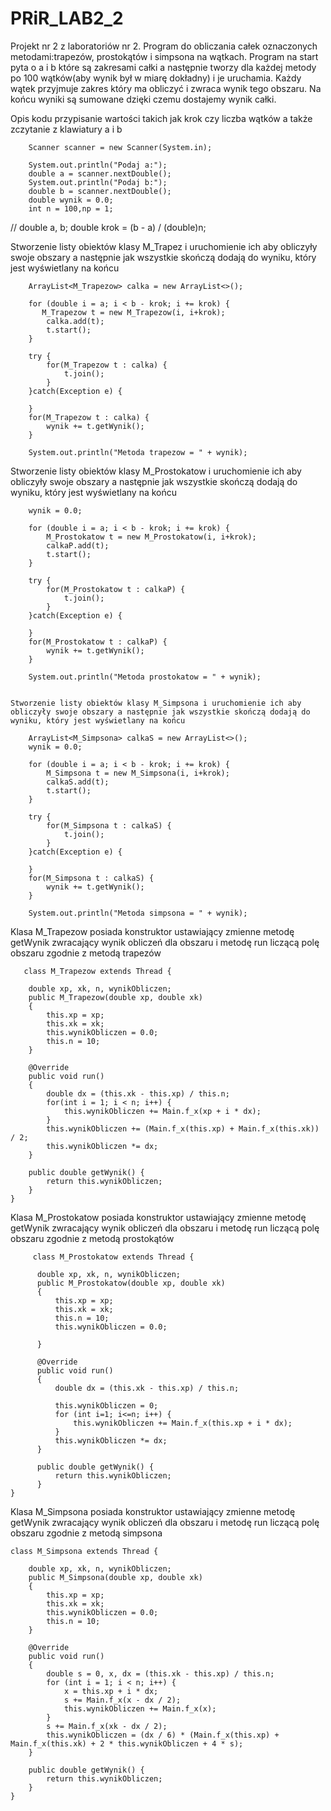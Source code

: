 # PRiR_LAB2_2
Projekt nr 2 z laboratoriów nr 2. Program do obliczania całek oznaczonych metodami:trapezów, prostokątów i simpsona na wątkach.
Program na start pyta o a i b które są zakresami całki a następnie tworzy dla każdej metody po 100 wątków(aby wynik był w miarę dokładny) i je uruchamia. Każdy wątek przyjmuje
zakres który ma obliczyć i zwraca wynik tego obszaru. Na końcu wyniki są sumowane dzięki czemu dostajemy wynik całki.

Opis kodu
przypisanie wartości takich jak krok czy liczba wątków a także zczytanie z klawiatury a i b

        Scanner scanner = new Scanner(System.in);

        System.out.println("Podaj a:");
        double a = scanner.nextDouble();
        System.out.println("Podaj b:");
        double b = scanner.nextDouble();
        double wynik = 0.0;
        int n = 100,np = 1;
//        double a, b;
        double krok = (b - a) / (double)n;
        
 Stworzenie listy obiektów klasy M_Trapez i uruchomienie ich aby obliczyły swoje obszary a następnie jak wszystkie skończą dodają do wyniku, który jest wyświetlany na końcu
        
        ArrayList<M_Trapezow> calka = new ArrayList<>();

        for (double i = a; i < b - krok; i += krok) {
           M_Trapezow t = new M_Trapezow(i, i+krok);
            calka.add(t);
            t.start();
        }

        try {
            for(M_Trapezow t : calka) {
                t.join();
            }
        }catch(Exception e) {

        }
        for(M_Trapezow t : calka) {
            wynik += t.getWynik();
        }

        System.out.println("Metoda trapezow = " + wynik);
        
  Stworzenie listy obiektów klasy M_Prostokatow i uruchomienie ich aby obliczyły swoje obszary a następnie jak wszystkie skończą dodają do wyniku, który jest wyświetlany na końcu
  
        wynik = 0.0;

        for (double i = a; i < b - krok; i += krok) {
            M_Prostokatow t = new M_Prostokatow(i, i+krok);
            calkaP.add(t);
            t.start();
        }

        try {
            for(M_Prostokatow t : calkaP) {
                t.join();
            }
        }catch(Exception e) {

        }
        for(M_Prostokatow t : calkaP) {
            wynik += t.getWynik();
        }

        System.out.println("Metoda prostokatow = " + wynik);
        
        
    Stworzenie listy obiektów klasy M_Simpsona i uruchomienie ich aby obliczyły swoje obszary a następnie jak wszystkie skończą dodają do wyniku, który jest wyświetlany na końcu
  
        ArrayList<M_Simpsona> calkaS = new ArrayList<>();
        wynik = 0.0;

        for (double i = a; i < b - krok; i += krok) {
            M_Simpsona t = new M_Simpsona(i, i+krok);
            calkaS.add(t);
            t.start();
        }

        try {
            for(M_Simpsona t : calkaS) {
                t.join();
            }
        }catch(Exception e) {

        }
        for(M_Simpsona t : calkaS) {
            wynik += t.getWynik();
        }

        System.out.println("Metoda simpsona = " + wynik);
        
   
   Klasa M_Trapezow posiada konstruktor ustawiający zmienne metodę getWynik zwracający wynik obliczeń dla obszaru i metodę run liczącą polę obszaru zgodnie z metodą trapezów
   
       class M_Trapezow extends Thread {

        double xp, xk, n, wynikObliczen;
        public M_Trapezow(double xp, double xk)
        {
            this.xp = xp;
            this.xk = xk;
            this.wynikObliczen = 0.0;
            this.n = 10;
        }

        @Override
        public void run()
        {
            double dx = (this.xk - this.xp) / this.n;
            for(int i = 1; i < n; i++) {
                this.wynikObliczen += Main.f_x(xp + i * dx);
            }
            this.wynikObliczen += (Main.f_x(this.xp) + Main.f_x(this.xk)) / 2;
            this.wynikObliczen *= dx;
        }

        public double getWynik() {
            return this.wynikObliczen;
        }
    }
    
    
  Klasa M_Prostokatow posiada konstruktor ustawiający zmienne metodę getWynik zwracający wynik obliczeń dla obszaru i metodę run liczącą polę obszaru zgodnie z metodą prostokątów
   
         class M_Prostokatow extends Thread {

          double xp, xk, n, wynikObliczen;
          public M_Prostokatow(double xp, double xk)
          {
              this.xp = xp;
              this.xk = xk;
              this.n = 10;
              this.wynikObliczen = 0.0;

          }

          @Override
          public void run()
          {
              double dx = (this.xk - this.xp) / this.n;

              this.wynikObliczen = 0;
              for (int i=1; i<=n; i++) {
                  this.wynikObliczen += Main.f_x(this.xp + i * dx);
              }
              this.wynikObliczen *= dx;
          }

          public double getWynik() {
              return this.wynikObliczen;
          }
    }

Klasa M_Simpsona posiada konstruktor ustawiający zmienne metodę getWynik zwracający wynik obliczeń dla obszaru i metodę run liczącą polę obszaru zgodnie z metodą simpsona

    class M_Simpsona extends Thread {

        double xp, xk, n, wynikObliczen;
        public M_Simpsona(double xp, double xk)
        {
            this.xp = xp;
            this.xk = xk;
            this.wynikObliczen = 0.0;
            this.n = 10;
        }

        @Override
        public void run()
        {
            double s = 0, x, dx = (this.xk - this.xp) / this.n;
            for (int i = 1; i < n; i++) {
                x = this.xp + i * dx;
                s += Main.f_x(x - dx / 2);
                this.wynikObliczen += Main.f_x(x);
            }
            s += Main.f_x(xk - dx / 2);
            this.wynikObliczen = (dx / 6) * (Main.f_x(this.xp) + Main.f_x(this.xk) + 2 * this.wynikObliczen + 4 * s);
        }

        public double getWynik() {
            return this.wynikObliczen;
        }
    }
